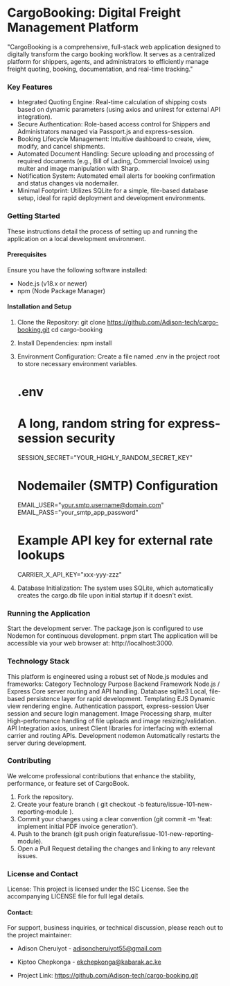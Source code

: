 # CargoBooking: Digital Freight Management Platform

"CargoBooking is a comprehensive, full-stack web application designed to digitally transform the cargo booking workflow. It serves as a centralized platform for shippers, agents, and administrators to efficiently manage freight quoting, booking, documentation, and real-time tracking."

### Key Features
* Integrated Quoting Engine: Real-time calculation of shipping costs based on dynamic parameters (using axios and unirest for external API integration).
* Secure Authentication: Role-based access control for Shippers and Administrators managed via Passport.js and express-session.
* Booking Lifecycle Management: Intuitive dashboard to create, view, modify, and cancel shipments.
* Automated Document Handling: Secure uploading and processing of required documents (e.g., Bill of Lading, Commercial Invoice) using multer and image manipulation with Sharp.
* Notification System: Automated email alerts for booking confirmation and status changes via nodemailer.
* Minimal Footprint: Utilizes SQLite for a simple, file-based database setup, ideal for rapid deployment and development environments.

### Getting Started

These instructions detail the process of setting up and running the application on a local development environment.

#### Prerequisites
Ensure you have the following software installed:
* Node.js (v18.x or newer)
* npm (Node Package Manager)

#### Installation and Setup

1. Clone the Repository:
    git clone https://github.com/Adison-tech/cargo-booking.git
    cd cargo-booking

2. Install Dependencies:
    npm install

3. Environment Configuration:
Create a file named .env in the project root to store necessary environment variables.
    # .env
    # A long, random string for express-session security
    SESSION_SECRET="YOUR_HIGHLY_RANDOM_SECRET_KEY"

    # Nodemailer (SMTP) Configuration
    EMAIL_USER="your.smtp.username@domain.com"
    EMAIL_PASS="your_smtp_app_password"
    # Example API key for external rate lookups
    CARRIER_X_API_KEY="xxx-yyy-zzz"

4. Database Initialization:
The system uses SQLite, which automatically creates the cargo.db file upon initial startup if it doesn't exist.

### Running the Application
Start the development server. The package.json is configured to use Nodemon for continuous development.
    pnpm start
The application will be accessible via your web browser at: http://localhost:3000.

### Technology Stack
This platform is engineered using a robust set of Node.js modules and frameworks:
Category	Technology	Purpose
Backend Framework	Node.js / Express	Core server routing and API handling.
Database	sqlite3	Local, file-based persistence layer for rapid development.
Templating	EJS	Dynamic view rendering engine.
Authentication	passport, express-session	User session and secure login management.
Image Processing	sharp, multer	High-performance handling of file uploads and image resizing/validation.
API Integration	axios, unirest	Client libraries for interfacing with external carrier and routing APIs.
Development	nodemon	Automatically restarts the server during development.

### Contributing
We welcome professional contributions that enhance the stability, performance, or feature set of CargoBook.
  1. Fork the repository.
  2. Create your feature branch ( git checkout -b feature/issue-101-new-reporting-module ).
  3. Commit your changes using a clear convention (git commit -m 'feat: implement initial PDF invoice generation').
  4. Push to the branch (git push origin feature/issue-101-new-reporting-module).
  5. Open a Pull Request detailing the changes and linking to any relevant issues.

### License and Contact
License: This project is licensed under the ISC License. See the accompanying LICENSE file for full legal details.

#### Contact:
For support, business inquiries, or technical discussion, please reach out to the project maintainer:
  * Adison Cheruiyot - adisoncheruiyot55@gmail.com
  * Kiptoo Chepkonga - ekchepkonga@kabarak.ac.ke

  * Project Link: https://github.com/Adison-tech/cargo-booking.git